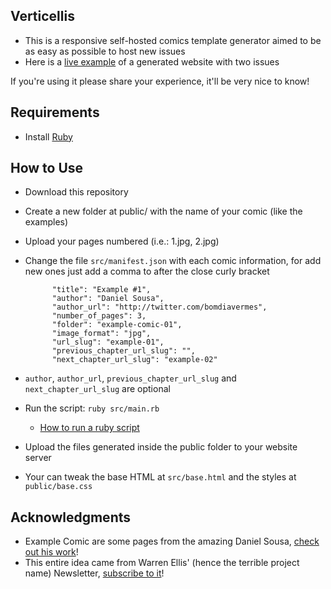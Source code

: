 ## Verticellis
- This is a responsive self-hosted comics template generator aimed to be as easy as possible to host new issues
- Here is a [live example](http://podcastdequadrinhos.com.br/testmtxr/index.html) of a generated website with two issues

If you're using it please share your experience, it'll be very nice to know!

## Requirements
- Install [Ruby](https://www.ruby-lang.org/en/documentation/installation/)

## How to Use
- Download this repository
- Create a new folder at public/ with the name of your comic (like the examples)
- Upload your pages numbered (i.e.: 1.jpg, 2.jpg)
- Change the file `src/manifest.json` with each comic information, for add new ones just add a comma to after the close curly bracket
  ```
        "title": "Example #1",
        "author": "Daniel Sousa",
        "author_url": "http://twitter.com/bomdiavermes",
        "number_of_pages": 3,
        "folder": "example-comic-01",
        "image_format": "jpg",
        "url_slug": "example-01",
        "previous_chapter_url_slug": "",
        "next_chapter_url_slug": "example-02"
  ```
- `author`, `author_url`, `previous_chapter_url_slug` and `next_chapter_url_slug` are optional

- Run the script: `ruby src/main.rb`
  - [How to run a ruby script](https://www.thoughtco.com/using-the-command-line-2908368)
- Upload the files generated inside the public folder to your website server
- Your can tweak the base HTML at `src/base.html` and the styles at `public/base.css`

## Acknowledgments
- Example Comic are some pages from the amazing Daniel Sousa, [check out his work](http://twitter.com/bomdiavermes)!
- This entire idea came from Warren Ellis' (hence the terrible project name) Newsletter, [subscribe to it](http://orbitaloperations.com/)!
